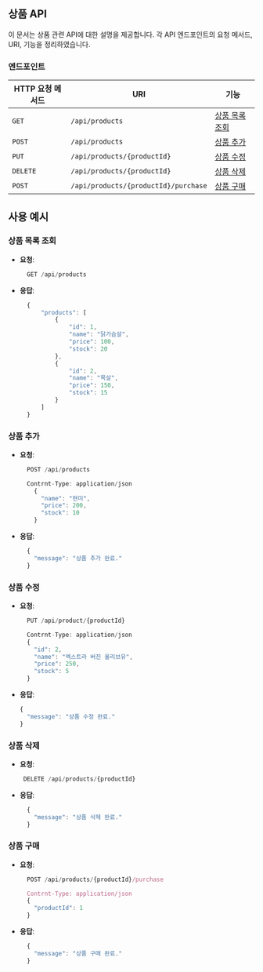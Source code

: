 
## 상품 API
이 문서는 상품 관련 API에 대한 설명을 제공합니다. 각 API 엔드포인트의 요청 메서드, URI, 기능을 정리하였습니다.

### 엔드포인트

| HTTP 요청 메서드 | URI                     | 기능               |
|------------------|------------------------|--------------------|
| `GET`            | `/api/products`            | [상품 목록 조회](#상품-목록-조회)     |
| `POST`           | `/api/products`            | [상품 추가](#상품-추가)          |
| `PUT`            | `/api/products/{productId}` | [상품 수정](#상품-수정)          |
| `DELETE`         | `/api/products/{productId}` | [상품 삭제](#상품-삭제)          |
| `POST`           | `/api/products/{productId}/purchase` | [상품 구매](#상품-구매)   |
## 사용 예시

### 상품 목록 조회
- **요청**:
  ```javascript
    GET /api/products
  ```
- **응답**:
  ```javascript
    {
        "products": [
            {
                "id": 1,
                "name": "닭가슴살",
                "price": 100,
                "stock": 20
            },
            {
                "id": 2,
                "name": "목살",
                "price": 150,
                "stock": 15
            }
        ]
    }
  ```
  
### 상품 추가
- **요청**:
  ```javascript
    POST /api/products
  
    Contrnt-Type: application/json
      {
        "name": "현미",
        "price": 200,
        "stock": 10
      }
  ```
- **응답**:
  ```javascript
    {
      "message": "상품 추가 완료."
    }
  ```
    
### 상품 수정
- **요청**:
  ```javascript
    PUT /api/product/{productId}
  
    Contrnt-Type: application/json
    {
      "id": 2,
      "name": "엑스트라 버진 올리브유",
      "price": 250,
      "stock": 5
    }
  ```
- **응답**:
  ```javascript
  {
    "message": "상품 수정 완료."
  }
  
### 상품 삭제
- **요청**:
  ```javascript
   DELETE /api/products/{productId}
  ```    
- **응답**:
  ```javascript
    {
      "message": "상품 삭제 완료."
    }
  
### 상품 구매
- **요청**:
  ```javascript
    POST /api/products/{productId}/purchase
  
    Contrnt-Type: application/json
    {
      "productId": 1  
    }
  ```
- **응답**:
  ```javascript
    {
      "message": "상품 구매 완료."
    }
